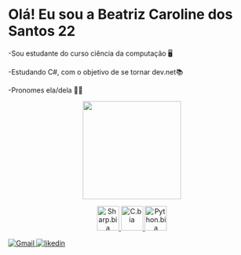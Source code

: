 # Olá! Eu sou a Beatriz Caroline dos Santos 22 
-Sou estudante do curso ciência da computação 🖥️

-Estudando C#, com o objetivo de se tornar  dev.net📚

-Pronomes ela/dela 👩🏻
<div align="center">
  <a href="https://github.com/Beatrizcsantos22">
    <img height="200em" src="https://github-readme-stats.vercel.app/api?username=Beatrizcsantos22&show_icons=true&theme=cobalt&include_all_commits=false&count_private=false" />
</div>
<p align="center">
  <a href="#">
    <img alt="Sharp.bia" height="50" width="45" src="https://devicon-website.vercel.app/api/csharp/original.svg">
  </a>
  <a href="#">
    <img alt="C.bia" height="50" width="45" src="https://devicon-website.vercel.app/api/c/original.svg">
  </a>
  <a href="#">
    <img alt="Python.bia" height="50" width="45" src="https://devicon-website.vercel.app/api/python/original.svg">
  </a>
</p>

<div>
   <a href="mailto:beatrizcaroline005@gmail.com">
    <img src="https://img.shields.io/badge/-Gmail-%23333?style=for-the-badge&logo=gmail&logoColor=white" alt="Gmail">
  </a>
   <a href="https://www.linkedin.com/in/beatriz-caroline-a759b323b?utm_source=share&utm_campaign=share_via&utm_content=profile&utm_medium=android_app " target="_blank">
    <img src="https://img.shields.io/badge/-LinkedIn-%230077B5?style=for-the-badge&logo=linkedin&logoColor=white" alt="likedin">
  </a>
</div>


            
          











